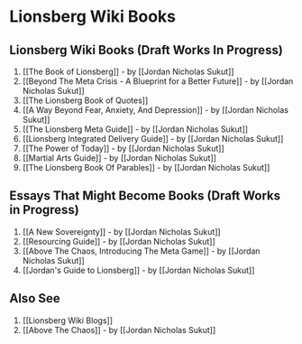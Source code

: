 # Lionsberg Wiki Books 

## Lionsberg Wiki Books (Draft Works In Progress)

1. [[The Book of Lionsberg]]  - by [[Jordan Nicholas Sukut]]  
2. [[Beyond The Meta Crisis - A Blueprint for a Better Future]] - by [[Jordan Nicholas Sukut]]  
3. [[The Lionsberg Book of Quotes]]  
4. [[A Way Beyond Fear, Anxiety, And Depression]]  - by [[Jordan Nicholas Sukut]]  
5. [[The Lionsberg Meta Guide]] - by [[Jordan Nicholas Sukut]]  
6. [[Lionsberg Integrated Delivery Guide]]  - by [[Jordan Nicholas Sukut]] 
7. [[The Power of Today]]  - by [[Jordan Nicholas Sukut]]  
8. [[Martial Arts Guide]]  - by [[Jordan Nicholas Sukut]]  
9. [[The Lionsberg Book Of Parables]] - by [[Jordan Nicholas Sukut]]  

## Essays That Might Become Books (Draft Works in Progress)
1. [[A New Sovereignty]] - by [[Jordan Nicholas Sukut]]  
2. [[Resourcing Guide]] - by [[Jordan Nicholas Sukut]]  
3. [[Above The Chaos, Introducing The Meta Game]] - by [[Jordan Nicholas Sukut]]  
4. [[Jordan's Guide to Lionsberg]] - by [[Jordan Nicholas Sukut]]  

## Also See
1. [[Lionsberg Wiki Blogs]] 
2. [[Above The Chaos]] - by [[Jordan Nicholas Sukut]]  


